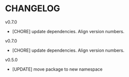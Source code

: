 # CHANGELOG

v0.7.0
- [CHORE] update dependencies. Align version numbers.

v0.7.0
- [CHORE] update dependencies. Align version numbers.

v0.5.0
- [UPDATE] move package to new namespace
